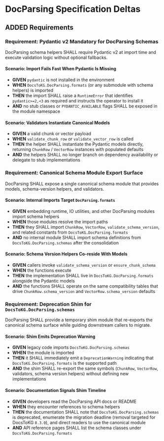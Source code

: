 # DocParsing Specification Deltas

## ADDED Requirements

### Requirement: Pydantic v2 Mandatory for DocParsing Schemas
DocParsing schema helpers SHALL require Pydantic v2 at import time and execute validation logic without optional fallbacks.

#### Scenario: Import Fails Fast When Pydantic Is Missing
- **GIVEN** `pydantic` is not installed in the environment
- **WHEN** `DocsToKG.DocParsing.formats` (or any submodule with schema helpers) is imported
- **THEN** the import SHALL raise a `RuntimeError` that identifies `pydantic>=2,<3` as required and instructs the operator to install it
- **AND** no stub classes or `PYDANTIC_AVAILABLE` flags SHALL be exposed in the module namespace

#### Scenario: Validators Instantiate Canonical Models
- **GIVEN** a valid chunk or vector payload
- **WHEN** `validate_chunk_row` or `validate_vector_row` is called
- **THEN** the helper SHALL instantiate the Pydantic models directly, returning `ChunkRow` / `VectorRow` instances with populated defaults
- **AND** the helpers SHALL no longer branch on dependency availability or delegate to stub implementations

### Requirement: Canonical Schema Module Export Surface
DocParsing SHALL expose a single canonical schema module that provides models, schema-version helpers, and validators.

#### Scenario: Internal Imports Target `DocParsing.formats`
- **GIVEN** embedding runtime, IO utilities, and other DocParsing modules import schema helpers
- **WHEN** those modules resolve the import paths
- **THEN** they SHALL import `ChunkRow`, `VectorRow`, `validate_schema_version`, and related constants from `DocsToKG.DocParsing.formats`
- **AND** no internal module SHALL import schema definitions from `DocsToKG.DocParsing.schemas` after the consolidation

#### Scenario: Schema Version Helpers Co-reside With Models
- **GIVEN** callers invoke `validate_schema_version` or `ensure_chunk_schema`
- **WHEN** the functions execute
- **THEN** the implementation SHALL live in `DocsToKG.DocParsing.formats` alongside the Pydantic models
- **AND** the functions SHALL operate on the same compatibility tables that drive `ChunkRow.schema_version` and `VectorRow.schema_version` defaults

### Requirement: Deprecation Shim for `DocsToKG.DocParsing.schemas`
DocParsing SHALL provide a temporary shim module that re-exports the canonical schema surface while guiding downstream callers to migrate.

#### Scenario: Shim Emits Deprecation Warning
- **GIVEN** legacy code imports `DocsToKG.DocParsing.schemas`
- **WHEN** the module is imported
- **THEN** it SHALL immediately emit a `DeprecationWarning` indicating that `DocsToKG.DocParsing.formats` is the supported path
- **AND** the shim SHALL re-export the same symbols (`ChunkRow`, `VectorRow`, validators, schema version helpers) without defining new implementations

#### Scenario: Documentation Signals Shim Timeline
- **GIVEN** developers read the DocParsing API docs or README
- **WHEN** they encounter references to schema helpers
- **THEN** the documentation SHALL note that `DocsToKG.DocParsing.schemas` is deprecated, enumerate the migration deadline (removal targeted for DocsToKG `0.3.0`), and direct readers to use the canonical module
- **AND** API reference pages SHALL list the schema classes under `DocsToKG.DocParsing.formats`
